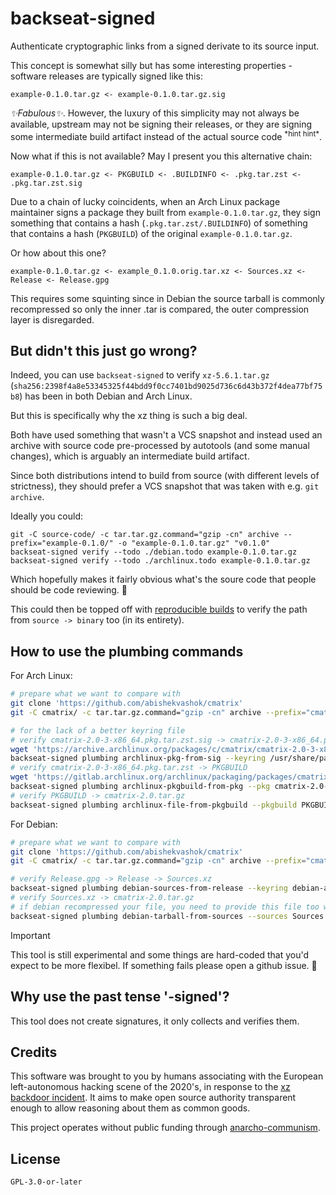 # backseat-signed

Authenticate cryptographic links from a signed derivate to its source input.

This concept is somewhat silly but has some interesting properties - software releases are typically signed like this:

```
example-0.1.0.tar.gz <- example-0.1.0.tar.gz.sig
```

*✨Fabulous✨*. However, the luxury of this simplicity may not always be available, upstream may not be signing their releases, or they are signing some intermediate build artifact instead of the actual source code <sup>\*hint hint\*</sup>.

Now what if this is not available? May I present you this alternative chain:

```
example-0.1.0.tar.gz <- PKGBUILD <- .BUILDINFO <- .pkg.tar.zst <- .pkg.tar.zst.sig
```

Due to a chain of lucky coincidents, when an Arch Linux package maintainer signs a package they built from `example-0.1.0.tar.gz`, they sign something that contains a hash (`.pkg.tar.zst/.BUILDINFO`) of something that contains a hash (`PKGBUILD`) of the original `example-0.1.0.tar.gz`.

Or how about this one?

```
example-0.1.0.tar.gz <- example_0.1.0.orig.tar.xz <- Sources.xz <- Release <- Release.gpg
```

This requires some squinting since in Debian the source tarball is commonly recompressed so only the inner .tar is compared, the outer compression layer is disregarded.

## But didn't this just go wrong?

Indeed, you can use `backseat-signed` to verify `xz-5.6.1.tar.gz` (`sha256:2398f4a8e53345325f44bdd9f0cc7401bd9025d736c6d43b372f4dea77bf75b8`) has been in both Debian and Arch Linux.

But this is specifically why the xz thing is such a big deal.

Both have used something that wasn't a VCS snapshot and instead used an archive with source code pre-processed by autotools (and some manual changes), which is arguably an intermediate build artifact.

Since both distributions intend to build from source (with different levels of strictness), they should prefer a VCS snapshot that was taken with e.g. `git archive`.

Ideally you could:

```
git -C source-code/ -c tar.tar.gz.command="gzip -cn" archive --prefix="example-0.1.0/" -o "example-0.1.0.tar.gz" "v0.1.0"
backseat-signed verify --todo ./debian.todo example-0.1.0.tar.gz
backseat-signed verify --todo ./archlinux.todo example-0.1.0.tar.gz
```

Which hopefully makes it fairly obvious what's the soure code that people should be code reviewing. 🦝

This could then be topped off with [reproducible builds](https://reproducible-builds.org/) to verify the path from `source -> binary` too (in its entirety).

## How to use the plumbing commands

For Arch Linux:

```sh
# prepare what we want to compare with
git clone 'https://github.com/abishekvashok/cmatrix'
git -C cmatrix/ -c tar.tar.gz.command="gzip -cn" archive --prefix="cmatrix-2.0/" -o "cmatrix-2.0.tar.gz" "v2.0"

# for the lack of a better keyring file
# verify cmatrix-2.0-3-x86_64.pkg.tar.zst.sig -> cmatrix-2.0-3-x86_64.pkg.tar.zst
wget 'https://archive.archlinux.org/packages/c/cmatrix/cmatrix-2.0-3-x86_64.pkg.tar.zst'{,.sig}
backseat-signed plumbing archlinux-pkg-from-sig --keyring /usr/share/pacman/keyrings/archlinux.gpg --sig cmatrix-2.0-3-x86_64.pkg.tar.zst.sig cmatrix-2.0-3-x86_64.pkg.tar.zst
# verify cmatrix-2.0-3-x86_64.pkg.tar.zst -> PKGBUILD
wget 'https://gitlab.archlinux.org/archlinux/packaging/packages/cmatrix/-/raw/2.0-3/PKGBUILD'
backseat-signed plumbing archlinux-pkgbuild-from-pkg --pkg cmatrix-2.0-3-x86_64.pkg.tar.zst PKGBUILD
# verify PKGBUILD -> cmatrix-2.0.tar.gz
backseat-signed plumbing archlinux-file-from-pkgbuild --pkgbuild PKGBUILD cmatrix-2.0.tar.gz
```

For Debian:

```sh
# prepare what we want to compare with
git clone 'https://github.com/abishekvashok/cmatrix'
git -C cmatrix/ -c tar.tar.gz.command="gzip -cn" archive --prefix="cmatrix-2.0/" -o "cmatrix-2.0.tar.gz" "v2.0"

# verify Release.gpg -> Release -> Sources.xz
backseat-signed plumbing debian-sources-from-release --keyring debian-archive-bookworm-automatic.asc --sig Release.gpg --release Release Sources.xz
# verify Sources.xz -> cmatrix-2.0.tar.gz
# if debian recompressed your file, you need to provide this file too with `--orig cmatrix_2.0.orig.tar.xz`
backseat-signed plumbing debian-tarball-from-sources --sources Sources.xz cmatrix-2.0.tar.gz
```

> [!IMPORTANT]
> This tool is still experimental and some things are hard-coded that you'd expect to be more flexibel. If something fails please open a github issue. 🖤

## Why use the past tense '-signed'?

This tool does not create signatures, it only collects and verifies them.

## Credits

This software was brought to you by humans associating with the European left-autonomous hacking scene of the 2020's, in response to the [xz backdoor incident](https://www.openwall.com/lists/oss-security/2024/03/29/4). It aims to make open source authority transparent enough to allow reasoning about them as common goods.

This project operates without public funding through [anarcho-communism](https://en.wikipedia.org/wiki/Anarchist_communism).

## License

`GPL-3.0-or-later`
